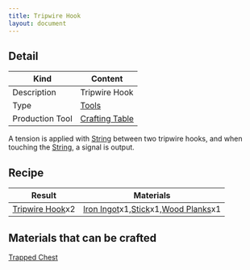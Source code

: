 ```yaml
---
title: Tripwire Hook
layout: document
---
```

## Detail

|Kind|Content|
|---|---|
|Description|Tripwire Hook|
|Type|[Tools](Tools)|
|Production Tool|[Crafting Table](Crafting_Table)|

A tension is applied with [String](String) between two tripwire hooks, and when touching the [String](String), a signal is output.

## Recipe

|Result|Materials|
|---|---|
|[Tripwire Hook](Tripwire_Hook)x2|[Iron Ingot](Iron_Ingot)x1,[Stick](Stick)x1,[Wood Planks](Wood_Planks)x1|

## Materials that can be crafted

[Trapped Chest](Trapped_Chest)
